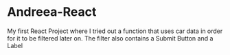# Andreea-React
My first React Project where I tried out a function that uses car data in order for it to be filtered later on. 
The filter also contains a Submit Button and a Label
